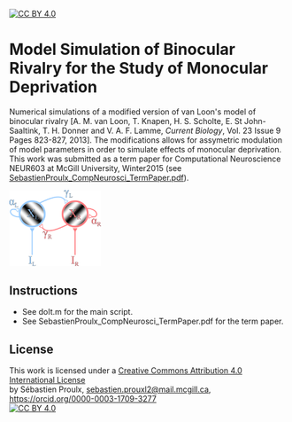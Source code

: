 [![CC BY 4.0][cc-by-shield]][cc-by]

# Model Simulation of Binocular Rivalry for the Study of Monocular Deprivation
 Numerical simulations of a modified version of van Loon's model of binocular rivalry [A. M. van Loon, T. Knapen, H. S. Scholte, E. St John-Saaltink, T. H. Donner and V. A. F. Lamme, _Current Biology_, Vol. 23 Issue 9 Pages 823-827, 2013]. The modifications allows for assymetric modulation of model parameters in order to simulate effects of monocular deprivation. This work was submitted as a term paper for Computational Neuroscience NEUR603 at McGill University, Winter2015 (see [SebastienProulx_CompNeurosci_TermPaper.pdf](SebastienProulx_CompNeurosci_TermPaper.pdf)).

<img src="./vanLoonMod.png" width=33% height=33%>

## Instructions
- See doIt.m for the main script.
- See SebastienProulx_CompNeurosci_TermPaper.pdf for the term paper.
## License
This work is licensed under a
[Creative Commons Attribution 4.0 International License][cc-by]  
by Sébastien Proulx, sebastien.prouxl2@mail.mcgill.ca, https://orcid.org/0000-0003-1709-3277  
[![CC BY 4.0][cc-by-image]][cc-by]

[cc-by]: http://creativecommons.org/licenses/by/4.0/
[cc-by-image]: https://i.creativecommons.org/l/by/4.0/88x31.png
[cc-by-shield]: https://img.shields.io/badge/License-CC%20BY%204.0-lightgrey.svg

